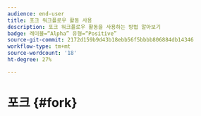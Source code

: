```yaml
---
audience: end-user
title: 포크 워크플로우 활동 사용
description: 포크 워크플로우 활동을 사용하는 방법 알아보기
badge: 레이블=“Alpha” 유형=“Positive”
source-git-commit: 2172d159b9d43b18ebb56f5bbbb806884db14346
workflow-type: tm+mt
source-wordcount: '18'
ht-degree: 27%

---
```



# 포크 {#fork}

